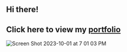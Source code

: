 ## Hi there!
## Click here to view my [portfolio](http://melikekilic.surge.sh/)

![Screen Shot 2023-10-01 at 7 01 03 PM](https://github.com/melkilic/portfolio/assets/54556876/baa6c930-6112-4fb0-aba6-43c7ee78198d)
